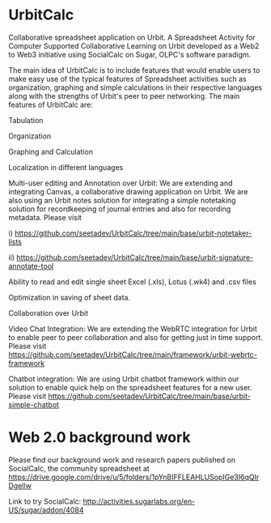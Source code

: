 # UrbitCalc
Collaborative spreadsheet application on Urbit. A Spreadsheet Activity for Computer Supported Collaborative Learning on Urbit developed as a Web2 to Web3 initiative using SocialCalc on Sugar, OLPC's software paradigm.

The main idea of UrbitCalc is to include features that would enable users to make easy use of the typical features of Spreadsheet activities such as organization, graphing and simple calculations in their respective languages along with the strengths of Urbit's peer to peer networking. The main features of UrbitCalc are:

Tabulation

Organization

Graphing and Calculation

Localization in different languages

Multi-user editing and Annotation over Urbit: We are extending and integrating Canvas, a collaborative drawing application on Urbit. We are also using an Urbit notes solution for integrating a simple notetaking solution for recordkeeping of journal entries and also for recording metadata. Please visit 

i) https://github.com/seetadev/UrbitCalc/tree/main/base/urbit-notetaker-lists

ii) https://github.com/seetadev/UrbitCalc/tree/main/base/urbit-signature-annotate-tool

Ability to read and edit single sheet Excel (.xls), Lotus (.wk4) and .csv files

Optimization in saving of sheet data. 

Collaboration over Urbit

Video Chat Integration: We are extending the WebRTC integration for Urbit to enable peer to peer collaboration and also for getting just in time support. Please visit https://github.com/seetadev/UrbitCalc/tree/main/framework/urbit-webrtc-framework

Chatbot integration: We are using Urbit chatbot framework within our solution to enable quick help on the spreadsheet features for a new user. Please visit https://github.com/seetadev/UrbitCalc/tree/main/base/urbit-simple-chatbot


# Web 2.0 background work

Please find our background work and research papers published on SocialCalc, the community spreadsheet at https://drive.google.com/drive/u/5/folders/1pYnBIFFLEAHLUSopIGe3I6qQIrDgellw

Link to try SocialCalc: http://activities.sugarlabs.org/en-US/sugar/addon/4084
 

